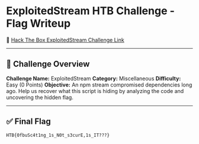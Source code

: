 # ExploitedStream HTB Challenge - Flag Writeup

🔗 [Hack The Box ExploitedStream Challenge Link](https://app.hackthebox.com/challenges/ExploitedStream)

---

## 🎯 Challenge Overview

**Challenge Name:** ExploitedStream
**Category:** Miscellaneous
**Difficulty:** Easy (0 Points)
**Objective:**
An npm stream compromised dependencies long ago.
Help us recover what this script is hiding by analyzing the code and uncovering the hidden flag.

---

## ✅ Final Flag

```
HTB{0fbuSc4t1ng_1s_N0t_s3curE,1s_IT???}
```
